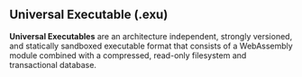 ## Universal Executable (.exu)

**Universal Executables** are an architecture independent, strongly versioned, and statically sandboxed executable format that consists of a WebAssembly module combined with a compressed, read-only filesystem and transactional database.